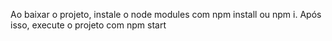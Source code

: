 Ao baixar o projeto, instale o node modules com npm install ou npm i. Após isso, execute o projeto com npm start
